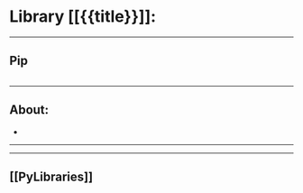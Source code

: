 
# Library [[{{title}}]]:

***

## Pip

```sh

```

***

## About:

-

***






***

## [[PyLibraries]]